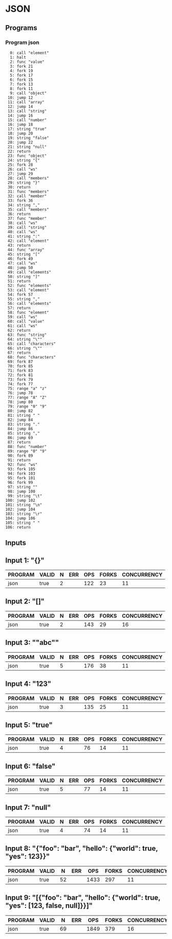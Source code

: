 # JSON

## Programs

### Program json

```
  0: call "element"
  1: halt
  2: func "value"
  3: fork 21
  4: fork 19
  5: fork 17
  6: fork 15
  7: fork 13
  8: fork 11
  9: call "object"
 10: jump 12
 11: call "array"
 12: jump 14
 13: call "string"
 14: jump 16
 15: call "number"
 16: jump 18
 17: string "true"
 18: jump 20
 19: string "false"
 20: jump 22
 21: string "null"
 22: return
 23: func "object"
 24: string "{"
 25: fork 28
 26: call "ws"
 27: jump 29
 28: call "members"
 29: string "}"
 30: return
 31: func "members"
 32: call "member"
 33: fork 36
 34: string ","
 35: call "members"
 36: return
 37: func "member"
 38: call "ws"
 39: call "string"
 40: call "ws"
 41: string ":"
 42: call "element"
 43: return
 44: func "array"
 45: string "["
 46: fork 49
 47: call "ws"
 48: jump 50
 49: call "elements"
 50: string "]"
 51: return
 52: func "elements"
 53: call "element"
 54: fork 57
 55: string ","
 56: call "elements"
 57: return
 58: func "element"
 59: call "ws"
 60: call "value"
 61: call "ws"
 62: return
 63: func "string"
 64: string "\""
 65: call "characters"
 66: string "\""
 67: return
 68: func "characters"
 69: fork 87
 70: fork 85
 71: fork 83
 72: fork 81
 73: fork 79
 74: fork 77
 75: range "a" "z"
 76: jump 78
 77: range "A" "Z"
 78: jump 80
 79: range "0" "9"
 80: jump 82
 81: string " "
 82: jump 84
 83: string "."
 84: jump 86
 85: string ","
 86: jump 69
 87: return
 88: func "number"
 89: range "0" "9"
 90: fork 89
 91: return
 92: func "ws"
 93: fork 105
 94: fork 103
 95: fork 101
 96: fork 99
 97: string ""
 98: jump 100
 99: string "\t"
100: jump 102
101: string "\n"
102: jump 104
103: string "\r"
104: jump 106
105: string " "
106: return
```

## Inputs

## Input 1: "{}"

| PROGRAM | VALID | N |  ERR  | OPS | FORKS | CONCURRENCY |
|---------|-------|---|-------|-----|-------|-------------|
| json    | true  | 2 | <nil> | 122 |    23 |          11 |

## Input 2: "[]"

| PROGRAM | VALID | N |  ERR  | OPS | FORKS | CONCURRENCY |
|---------|-------|---|-------|-----|-------|-------------|
| json    | true  | 2 | <nil> | 143 |    29 |          16 |

## Input 3: "\"abc\""

| PROGRAM | VALID | N |  ERR  | OPS | FORKS | CONCURRENCY |
|---------|-------|---|-------|-----|-------|-------------|
| json    | true  | 5 | <nil> | 176 |    38 |          11 |

## Input 4: "123"

| PROGRAM | VALID | N |  ERR  | OPS | FORKS | CONCURRENCY |
|---------|-------|---|-------|-----|-------|-------------|
| json    | true  | 3 | <nil> | 135 |    25 |          11 |

## Input 5: "true"

| PROGRAM | VALID | N |  ERR  | OPS | FORKS | CONCURRENCY |
|---------|-------|---|-------|-----|-------|-------------|
| json    | true  | 4 | <nil> |  76 |    14 |          11 |

## Input 6: "false"

| PROGRAM | VALID | N |  ERR  | OPS | FORKS | CONCURRENCY |
|---------|-------|---|-------|-----|-------|-------------|
| json    | true  | 5 | <nil> |  77 |    14 |          11 |

## Input 7: "null"

| PROGRAM | VALID | N |  ERR  | OPS | FORKS | CONCURRENCY |
|---------|-------|---|-------|-----|-------|-------------|
| json    | true  | 4 | <nil> |  74 |    14 |          11 |

## Input 8: "{\"foo\": \"bar\", \"hello\": {\"world\": true, \"yes\": 123}}"

| PROGRAM | VALID | N  |  ERR  | OPS  | FORKS | CONCURRENCY |
|---------|-------|----|-------|------|-------|-------------|
| json    | true  | 52 | <nil> | 1433 |   297 |          11 |

## Input 9: "[{\"foo\": \"bar\", \"hello\": {\"world\": true, \"yes\": [123, false, null]}}]"

| PROGRAM | VALID | N  |  ERR  | OPS  | FORKS | CONCURRENCY |
|---------|-------|----|-------|------|-------|-------------|
| json    | true  | 69 | <nil> | 1849 |   379 |          16 |

